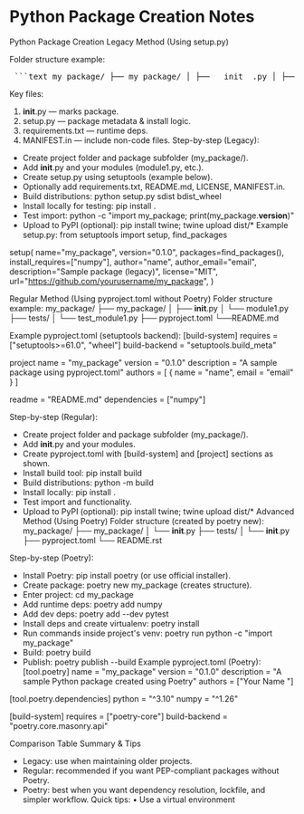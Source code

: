 # Python Package Creation Notes

Python Package Creation 
Legacy Method (Using setup.py)


Folder structure example:

<pre> ```text my_package/ ├── my_package/ │ ├── __init__.py │ ├── module1.py │ └── module2.py ├── tests/ │ └── test_module1.py ├── README.md ├── setup.py └── requirements.txt ``` </pre>



Key files:
1. __init__.py — marks package. 
2. setup.py — package metadata & install logic.
 3. requirements.txt — runtime deps. 
4. MANIFEST.in — include non-code files.
Step-by-step (Legacy):
- Create project folder and package subfolder (my_package/).
- Add __init__.py and your modules (module1.py, etc.).
- Create setup.py using setuptools (example below).
- Optionally add requirements.txt, README.md, LICENSE, MANIFEST.in.
- Build distributions: python setup.py sdist bdist_wheel
- Install locally for testing: pip install .
- Test import: python -c "import my_package; print(my_package.__version__)"
- Upload to PyPI (optional): pip install twine; twine upload dist/*
Example setup.py:
from setuptools import setup, find_packages

setup(
    name="my_package",
    version="0.1.0",
    packages=find_packages(),
    install_requires=["numpy"],
    author="name",
    author_email="email",
    description="Sample package (legacy)",
    license="MIT",
    url="https://github.com/yourusername/my_package",
)

Regular Method (Using pyproject.toml without Poetry)
Folder structure example:
my_package/
├── my_package/
│   ├── __init__.py
│   └── module1.py
├── tests/
│   └── test_module1.py
├── pyproject.toml
└──README.md


Example pyproject.toml (setuptools backend):
[build-system]
requires = ["setuptools>=61.0", "wheel"]
build-backend = "setuptools.build_meta"

project
name = "my_package"
version = "0.1.0"
description = "A sample package using pyproject.toml"
authors = [
  { name = "name", email = "email" }
]

readme = "README.md"
dependencies = ["numpy"]


Step-by-step (Regular):
- Create project folder and package subfolder (my_package/).
- Add __init__.py and your modules.
- Create pyproject.toml with [build-system] and [project] sections as shown.
- Install build tool: pip install build
- Build distributions: python -m build
- Install locally: pip install .
- Test import and functionality.
- Upload to PyPI (optional): pip install twine; twine upload dist/*
Advanced Method (Using Poetry)
Folder structure (created by poetry new):
my_package/
├── my_package/
│   └── __init__.py
├── tests/
│   └── __init__.py
├── pyproject.toml
└── README.rst

Step-by-step (Poetry):
- Install Poetry: pip install poetry (or use official installer).
- Create package: poetry new my_package (creates structure).
- Enter project: cd my_package
- Add runtime deps: poetry add numpy
- Add dev deps: poetry add --dev pytest
- Install deps and create virtualenv: poetry install
- Run commands inside project's venv: poetry run python -c "import my_package"
- Build: poetry build
- Publish: poetry publish --build
Example pyproject.toml (Poetry):
[tool.poetry]
name = "my_package"
version = "0.1.0"
description = "A sample Python package created using Poetry"
authors = ["Your Name <your email>"]

[tool.poetry.dependencies]
python = "^3.10"
numpy = "^1.26"

[build-system]
requires = ["poetry-core"]
build-backend = "poetry.core.masonry.api"

Comparison Table
Summary & Tips
- Legacy: use when maintaining older projects.
- Regular: recommended if you want PEP-compliant packages without Poetry.
- Poetry: best when you want dependency resolution, lockfile, and simpler workflow.
Quick tips:
• Use a virtual environment